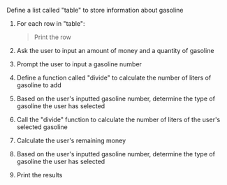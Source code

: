 Define a list called "table" to store information about gasoline

1. For each row in "table":
    > Print the row

2. Ask the user to input an amount of money and a quantity of gasoline

3. Prompt the user to input a gasoline number

4. Define a function called "divide" to calculate the number of liters of gasoline to add

5. Based on the user's inputted gasoline number, determine the type of gasoline the user has selected

6. Call the "divide" function to calculate the number of liters of the user's selected gasoline

7. Calculate the user's remaining money

8. Based on the user's inputted gasoline number, determine the type of gasoline the user has selected

9. Print the results

